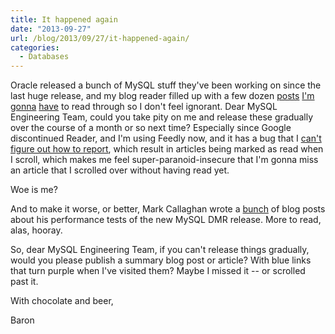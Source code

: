 ```yaml
---
title: It happened again
date: "2013-09-27"
url: /blog/2013/09/27/it-happened-again/
categories:
  - Databases
---
```


Oracle released a bunch of MySQL stuff they've been working on since the last huge release, and my blog reader filled up with a few dozen [posts][1] [I'm][2] [gonna][3] [have][4] to read through so I don't feel ignorant. Dear MySQL Engineering Team, could you take pity on me and release these gradually over the course of a month or so next time? Especially since Google discontinued Reader, and I'm using Feedly now, and it has a bug that I [can't figure out how to report][5], which result in articles being marked as read when I scroll, which makes me feel super-paranoid-insecure that I'm gonna miss an article that I scrolled over without having read yet. 

Woe is me? 

And to make it worse, or better, Mark Callaghan wrote a [bunch][6] of blog posts about his performance tests of the new MySQL DMR release. More to read, alas, hooray. 

So, dear MySQL Engineering Team, if you can't release things gradually, would you please publish a summary blog post or article? With blue links that turn purple when I've visited them? Maybe I missed it -- or scrolled past it. 

With chocolate and beer, 

Baron



 [1]: http://vnwrites.blogspot.com/2013/09/mysqlfabric-sharding-maintenance.html

 [2]: https:/http://www.xaprb.com/blogs.oracle.com/MySQL/entry/tracing_mysql_protocol_from_client

 [3]: https:/http://www.xaprb.com/blogs.oracle.com/mysqlinnodb/entry/https_blogs_oracle_com_mysqlinnodb

 [4]: http://on-mysql-replication.blogspot.com/2013/09/mysql-labs-multi-source-replication.html

 [5]: https://twitter.com/xaprb/status/381441155470082049

 [6]: http://mysqlha.blogspot.com/

